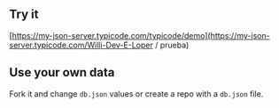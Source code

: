## Try it

[https://my-json-server.typicode.com/typicode/demo](https://my-json-server.typicode.com/Willi-Dev-E-Loper
/
prueba)

## Use your own data

Fork it and change `db.json` values or create a repo with a `db.json` file.
